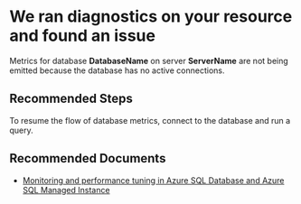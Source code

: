 <properties
    pageTitle="There is no login activity to the database."
    description="No login activity"
    infoBubbleText="There is no login activity to the database. See details on the right."
    service="microsoft.sql"
    resource="servers"
    authors="yujzhan"
    ms.author="yujzhan"
    displayOrder=""
    articleId="MissingMetricsNoLogin_5319F4E2-A2DA-426D-B9D9-E6F321380252"
    diagnosticScenario="MissingMetricsNoLogin"
    selfHelpType="diagnostics"
    supportTopicIds="32630435,32630434"
    resourceTags=""
    productPesIds="13491"
    cloudEnvironments="Public, Fairfax, MoonCake, usnat, ussec"
    ownershipId="AzureData_AzureSQLDB_Telemetry"
/>

# We ran diagnostics on your resource and found an issue

<!--issueDescription-->
Metrics for database **<!--$DatabaseName-->DatabaseName<!--/$DatabaseName-->** on server **<!--$ServerName-->ServerName<!--/$ServerName-->** are not being emitted because the database has no active connections.
<!--/issueDescription-->

## **Recommended Steps**

To resume the flow of database metrics, connect to the database and run a query.

## **Recommended Documents**
 
* [Monitoring and performance tuning in Azure SQL Database and Azure SQL Managed Instance](https://docs.microsoft.com/azure/azure-sql/database/monitor-tune-overview)
